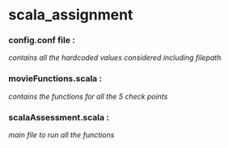 # scala_assignment

### config.conf file : 
*contains all the hardcoded values considered including filepath*
### movieFunctions.scala : 
*contains the functions for all the 5 check points*
### scalaAssessment.scala : 
*main file to run all the functions*

